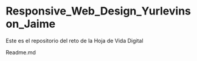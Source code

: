 # Responsive_Web_Design_Yurlevinson_Jaime
Este es el repositorio del reto de la Hoja de Vida Digital

Readme.md
